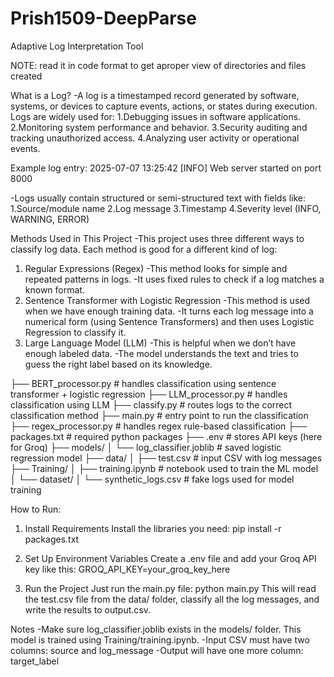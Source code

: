 # Prish1509-DeepParse

Adaptive Log Interpretation Tool

NOTE: read it in code format to get aproper view of directories and files created

What is a Log?
-A log is a timestamped record generated by software, systems, or devices to capture events, actions, or states during execution. Logs are widely used for:
  1.Debugging issues in software applications.
  2.Monitoring system performance and behavior.
  3.Security auditing and tracking unauthorized access.
  4.Analyzing user activity or operational events.

Example log entry:
2025-07-07 13:25:42 [INFO] Web server started on port 8000

-Logs usually contain structured or semi-structured text with fields like:
  1.Source/module name
  2.Log message
  3.Timestamp
  4.Severity level (INFO, WARNING, ERROR)


Methods Used in This Project
-This project uses three different ways to classify log data. Each method is good for a different kind of log:

1. Regular Expressions (Regex)
  -This method looks for simple and repeated patterns in logs.
  -It uses fixed rules to check if a log matches a known format.
2. Sentence Transformer with Logistic Regression
  -This method is used when we have enough training data.
  -It turns each log message into a numerical form (using Sentence Transformers) and then uses Logistic Regression to classify it.
3. Large Language Model (LLM)
  -This is helpful when we don’t have enough labeled data.
  -The model understands the text and tries to guess the right label based on its knowledge.

├── BERT_processor.py           # handles classification using sentence transformer + logistic regression
├── LLM_processor.py            # handles classification using LLM
├── classify.py                 # routes logs to the correct classification method
├── main.py                     # entry point to run the classification
├── regex_processor.py          # handles regex rule-based classification
├── packages.txt                # required python packages
├── .env                        # stores API keys (here for Groq)
├── models/
│   └── log_classifier.joblib   # saved logistic regression model
├── data/
│   ├── test.csv                # input CSV with log messages
├── Training/
│   ├── training.ipynb          # notebook used to train the ML model
│   └── dataset/
│       └── synthetic_logs.csv  # fake logs used for model training


How to Run:
1. Install Requirements
  Install the libraries you need:
  pip install -r packages.txt

2. Set Up Environment Variables
  Create a .env file and add your Groq API key like this:
  GROQ_API_KEY=your_groq_key_here

3. Run the Project
  Just run the main.py file:
  python main.py
  This will read the test.csv file from the data/ folder, classify all the log messages, and write the results to output.csv.

Notes
-Make sure log_classifier.joblib exists in the models/ folder. This model is trained using Training/training.ipynb.
-Input CSV must have two columns:
  source and log_message
-Output will have one more column: target_label



